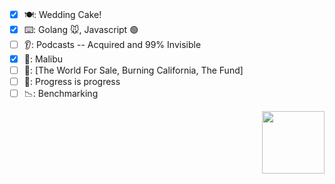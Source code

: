### 

<!--
**tclohm/tclohm** is a ✨ _special_ ✨ repository because its `README.md` (this file) appears on your GitHub profile.

Here are some ideas to get you started:

- 🔭 I’m currently working on ...
- 🌱 I’m currently learning ...
- 👯 I’m looking to collaborate on ...
- 🤔 I’m looking for help with ...
- 💬 Ask me about ...
- 📫 How to reach me: ...
- 😄 Pronouns: ...
- ⚡ Fun fact: ...
-->

- [x] 🍽: Wedding Cake!
- [x] ⌨️: Golang 🐭, Javascript 🟢
- [ ] 👂: Podcasts -- Acquired and 99% Invisible
- [x] 📍: Malibu
- [ ] 📖: [The World For Sale, Burning California, The Fund]
- [ ] 🔋: Progress is progress
- [ ] 📉: Benchmarking

<img src="https://user-images.githubusercontent.com/2380963/196989432-0c1113e4-33ec-4128-847e-932d0f377407.gif" align="right" width="100" height="100">
